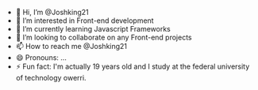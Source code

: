- 👋 Hi, I’m @Joshking21
- 👀 I’m interested in Front-end development 
- 🌱 I’m currently learning Javascript Frameworks
- 💞️ I’m looking to collaborate on any Front-end projects 
- 📫 How to reach me @Joshking21
- 😄 Pronouns: ...
- ⚡ Fun fact: I'm actually 19 years old and I study at the federal university of technology owerri. 

<!---
Joshking21/Joshking21 is a ✨ special ✨ repository because its `README.md` (this file) appears on your GitHub profile.
You can click the Preview link to take a look at your changes.
--->
